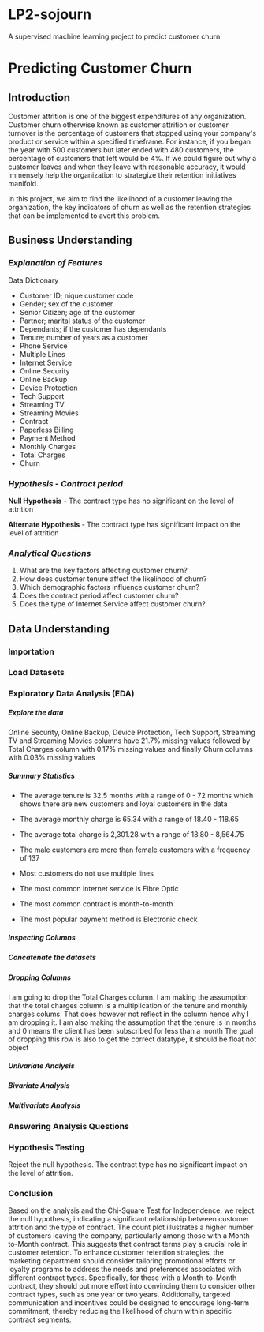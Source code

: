 # LP2-sojourn
A supervised machine learning project to predict customer churn

# **Predicting Customer Churn** 

 ## Introduction

Customer attrition is one of the biggest expenditures of any organization. Customer churn otherwise known as customer attrition or customer turnover is the percentage of customers that stopped using your company's product or service within a specified timeframe.
For instance, if you began the year with 500 customers but later ended with 480 customers, the percentage of customers that left would be 4%. If we could figure out why a customer leaves and when they leave with reasonable accuracy, it would immensely help the organization to strategize their retention initiatives manifold.

In this project, we aim to find the likelihood of a customer leaving the organization, the key indicators of churn as well as the retention strategies that can be implemented to avert this problem.



## Business Understanding

 ### *Explanation of Features* 

 Data Dictionary
   - Customer ID; nique customer code
   - Gender; sex of the customer
   - Senior Citizen; age of the customer
   - Partner; marital status of the customer
   - Dependants; if the customer has dependants 
   - Tenure; number of years as a customer
   - Phone Service 
   - Multiple Lines
   - Internet Service
   - Online Security
   - Online Backup 
   - Device Protection
   - Tech Support
   - Streaming TV
   - Streaming Movies
   - Contract
   - Paperless Billing
   - Payment Method
   - Monthly Charges
   - Total Charges
   - Churn


  ### *Hypothesis - Contract period*

 **Null Hypothesis** - The contract type has no significant on the level of attrition

 **Alternate Hypothesis** - The contract type has significant impact on the level of attrition

 ###  *Analytical Questions*
1. What are the key factors affecting customer churn?
2. How does customer tenure affect the likelihood of churn?
3. Which demographic factors influence customer churn?
4. Does the contract period affect customer churn?
5. Does the type of Internet Service affect customer churn?


 ## Data Understanding

### Importation

### Load Datasets

### Exploratory Data Analysis (EDA)

##### Explore the data

Online Security, Online Backup, Device Protection, Tech Support, Streaming TV and Streaming Movies columns have 21.7% missing values followed by Total Charges column with 0.17% missing values and finally Churn columns with 0.03% missing values

##### Summary Statistics

- The average tenure is 32.5 months with a range of 0 - 72 months which shows there are new customers and loyal customers in the data
- The average monthly charge is 65.34 with a range of 18.40 - 118.65
- The average total charge is 2,301.28 with a range of 18.80 - 8,564.75

- The male customers are more than female customers with a frequency of 137
- Most customers do not use multiple lines
- The most common internet service is Fibre Optic
- The most common contract is month-to-month
- The most popular payment method is Electronic check

##### Inspecting Columns

##### Concatenate the datasets

##### Dropping Columns

I am going to drop the Total Charges column. I am making the assumption that the total charges column is a multiplication of the tenure and monthly charges colums.
That does however not reflect in the column hence why I am dropping it. I am also making the assumption that the tenure is in months and 0 means the client has been subscribed
for less than a month
The goal of dropping this row is also to get the correct datatype, it should be float not object

##### Univariate Analysis

##### Bivariate Analysis

##### Multivariate Analysis

### Answering Analysis Questions

### Hypothesis Testing
Reject the null hypothesis. The contract type has no significant impact on the level of attrition.

### Conclusion

Based on the analysis and the Chi-Square Test for Independence, we reject the null hypothesis, indicating a significant relationship between customer attrition and the type of contract. The count plot illustrates a higher number of customers leaving the company, particularly among those with a Month-to-Month contract. This suggests that contract terms play a crucial role in customer retention. To enhance customer retention strategies, the marketing department should consider tailoring promotional efforts or loyalty programs to address the needs and preferences associated with different contract types. Specifically, for those with a Month-to-Month contract, they should put more effort into convincing them to consider other contract types, such as one year or two years. Additionally, targeted communication and incentives could be designed to encourage long-term commitment, thereby reducing the likelihood of churn within specific contract segments.




